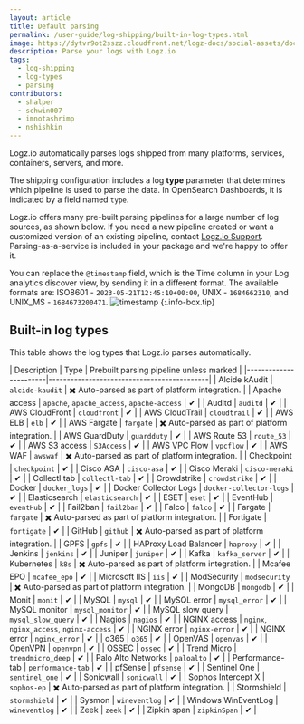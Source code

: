 ```yaml
---
layout: article
title: Default parsing
permalink: /user-guide/log-shipping/built-in-log-types.html
image: https://dytvr9ot2sszz.cloudfront.net/logz-docs/social-assets/docs-social.jpg
description: Parse your logs with Logz.io
tags:
  - log-shipping
  - log-types
  - parsing
contributors:
  - shalper
  - schwin007
  - imnotashrimp
  - nshishkin
---
```


Logz.io automatically parses logs shipped from many platforms, services, containers, servers, and more.

The shipping configuration includes a log **type** parameter that determines which pipeline is used to parse the data. In OpenSearch Dashboards, it is indicated by a field named `type`.

Logz.io offers many pre-built parsing pipelines for a large number of log sources, as shown below. If you need a new pipeline created or want a customized version of an existing pipeline, contact [Logz.io Support](mailto:help@logz.io). Parsing-as-a-service is included in your package and we're happy to offer it.

You can replace the `@timestamp` field, which is the Time column in your Log analytics discover view, by sending it in a different format. The available formats are: ISO8601 - `2023-05-21T12:45:10+00:00`, UNIX - `1684662310`, and UNIX_MS - `1684673200471`.
![timestamp](https://dytvr9ot2sszz.cloudfront.net/logz-docs/parsing-and-mapping/timestamp.png)
{:.info-box.tip}

## Built-in log types

This table shows the log types that Logz.io parses automatically.

| Description           | Type                                       | Prebuilt parsing pipeline unless marked |
|-----------------------|--------------------------------------------|
| Alcide kAudit         | `alcide-kaudit` | ✖️ Auto-parsed as part of platform integration. |
| Apache access         | `apache`, `apache_access`, `apache-access` | ✔ |
| Auditd                | `auditd`                                   | ✔ |
| AWS CloudFront        | `cloudfront`                               | ✔ |
| AWS CloudTrail        | `cloudtrail`                               | ✔ |
| AWS ELB               | `elb`                                      | ✔ |
| AWS Fargate           | `fargate`                                  | ✖️ Auto-parsed as part of platform integration. |
| AWS GuardDuty         | `guardduty`                                | ✔ |
| AWS Route 53          | `route_53`                                 | ✔ |
| AWS S3 access         | `S3Access`                                 | ✔ |
| AWS VPC Flow          | `vpcflow`                                  | ✔ |
| AWS WAF               | `awswaf`                                   | ✖️ Auto-parsed as part of platform integration. |
| Checkpoint            | `checkpoint`                               | ✔ |
| Cisco ASA             | `cisco-asa`                                | ✔ |
| Cisco Meraki          | `cisco-meraki`                             | ✔ |
| Collectl tab          | `collectl-tab`                             | ✔ |
| Crowdstrike           | `crowdstrike`                              | ✔ |
| Docker                | `docker_logs`                              | ✔ |
| Docker Collector Logs | `docker-collector-logs`                    | ✔ |
| Elasticsearch         | `elasticsearch`                            | ✔ |
| ESET                  | `eset`                                     | ✔ |
| EventHub              | `eventHub`                                 | ✔ |
| Fail2ban              | `fail2ban`                                 | ✔ |
| Falco                 | `falco`                                    | ✔ |
| Fargate               | `fargate`                                  | ✖️ Auto-parsed as part of platform integration. |
| Fortigate             | `fortigate`                                | ✔ |
| GitHub                | `github`                                   | ✖️ Auto-parsed as part of platform integration. |
| GPFS                  | `gpfs`                                     | ✔ |
| HAProxy Load Balancer | `haproxy`                                  | ✔ |
| Jenkins               | `jenkins`                                  | ✔ |
| Juniper               | `juniper`                                  | ✔ |
| Kafka                 | `kafka_server`                             | ✔ |
| Kubernetes            | `k8s`                                      | ✖️ Auto-parsed as part of platform integration. |
| Mcafee EPO            | `mcafee_epo`                               | ✔ |
| Microsoft IIS         | `iis`                                      | ✔ |
| ModSecurity           | `modsecurity`                              | ✖️ Auto-parsed as part of platform integration. |
| MongoDB               | `mongodb`                                  | ✔ |
| Monit                 | `monit`                                    | ✔ |
| MySQL                 | `mysql`                                    | ✔ |
| MySQL error           | `mysql_error`                              | ✔ |
| MySQL monitor         | `mysql_monitor`                            | ✔ |
| MySQL slow query      | `mysql_slow_query`                         | ✔ |
| Nagios                | `nagios`                                   | ✔ |
| NGINX access          | `nginx`, `nginx_access`, `nginx-access`    | ✔ |
| NGINX error           | `nginx-error`                              | ✔ |
| NGINX error           | `nginx_error`                              | ✔ |
| o365                  | `o365`                                     | ✔ |
| OpenVAS               | `openvas`                                  | ✔ |
| OpenVPN               | `openvpn`                                  | ✔ |
| OSSEC                 | `ossec`                                    | ✔ |
| Trend Micro           | `trendmicro_deep`                          | ✔ |
| Palo Alto Networks    | `paloalto`                                 | ✔ |
| Performance-tab       | `performance-tab`                          | ✔ |
| pfSense               | `pfsense`                                  | ✔ |
| Sentinel One          | `sentinel_one`                             | ✔ |
| Sonicwall             | `sonicwall`                                | ✔ |
| Sophos Intercept X    | `sophos-ep`                                | ✖️ Auto-parsed as part of platform integration. |
| Stormshield           | `stormshield`                              | ✔ |
| Sysmon                | `wineventlog`                              | ✔ |
| Windows WinEventLog   | `wineventlog`                              | ✔ |
| Zeek                  | `zeek`                                     | ✔ |
| Zipkin span           | `zipkinSpan`                               | ✔ |
